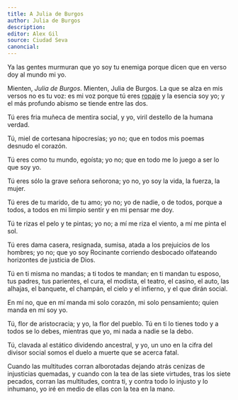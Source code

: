 ```yaml
---
title: A Julia de Burgos
author: Julia de Burgos
description: 
editor: Alex Gil
source: Ciudad Seva
canoncial: 
---
```


Ya las gentes murmuran que yo soy tu enemiga
porque dicen que en verso doy al mundo mi yo.

Mienten, *Julia de Burgos*. Mienten, Julia de Burgos.
La que se alza en mis versos no es tu voz: es mi voz
porque tú eres [ropaje](http://www.spanishdict.com/translate/ropaje) y la esencia soy yo; y el más
profundo abismo se tiende entre las dos.

Tú eres fria muñeca de mentira social,
y yo, viril destello de la humana verdad.

Tú, miel de cortesana hipocresías; yo no;
que en todos mis poemas desnudo el corazón.

Tú eres como tu mundo, egoísta;
yo no; que en todo me lo juego a ser lo que soy yo.

Tú eres sólo la grave señora señorona; yo no,
yo soy la vida, la fuerza, la mujer.

Tú eres de tu marido, de tu amo; yo no;
yo de nadie, o de todos, porque a todos, a
todos en mi limpio sentir y en mi pensar me doy.

Tú te rizas el pelo y te pintas; yo no;
a mí me riza el viento, a mí me pinta el sol.

Tú eres dama casera, resignada, sumisa,
atada a los prejuicios de los hombres; yo no;
que yo soy Rocinante corriendo desbocado
olfateando horizontes de justicia de Dios.

Tú en ti misma no mandas;
a ti todos te mandan; en ti mandan tu esposo, tus
padres, tus parientes, el cura, el modista,
el teatro, el casino, el auto,
las alhajas, el banquete, el champán, el cielo
y el infierno, y el que dirán social.

En mí no, que en mí manda mi solo corazón,
mi solo pensamiento; quien manda en mí soy yo.

Tú, flor de aristocracia; y yo, la flor del pueblo.
Tú en ti lo tienes todo y a todos se
lo debes, mientras que yo, mi nada a nadie se la debo.

Tú, clavada al estático dividendo ancestral,
y yo, un uno en la cifra del divisor
social somos el duelo a muerte que se acerca fatal.

Cuando las multitudes corran alborotadas
dejando atrás cenizas de injusticias quemadas,
y cuando con la tea de las siete virtudes,
tras los siete pecados, corran las multitudes,
contra ti, y contra todo lo injusto y lo inhumano,
yo iré en medio de ellas con la tea en la mano.
